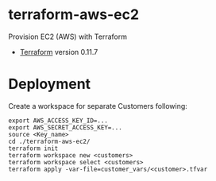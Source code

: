 # terraform-aws-ec2
Provision EC2 (AWS) with Terraform

- [Terraform](https://www.terraform.io/downloads.html) version 0.11.7

# Deployment 
Create a workspace for separate Customers following: 

    export AWS_ACCESS_KEY_ID=...
    export AWS_SECRET_ACCESS_KEY=...
    source <Key_name>
    cd ./terraform-aws-ec2/
    terraform init
    terraform workspace new <customers>
    terraform workspace select <customers>
    terraform apply -var-file=customer_vars/<customer>.tfvar



